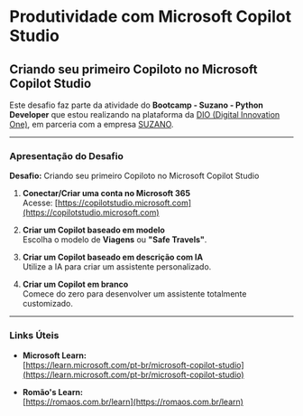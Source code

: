 # Produtividade com Microsoft Copilot Studio

## Criando seu primeiro Copiloto no Microsoft Copilot Studio

Este desafio faz parte da atividade do **Bootcamp - Suzano - Python Developer** que estou realizando na plataforma da [DIO (Digital Innovation One)](https://www.dio.me/), em parceria com a empresa [SUZANO](https://www.suzano.com.br).

---

### Apresentação do Desafio

**Desafio:** Criando seu primeiro Copiloto no Microsoft Copilot Studio

1. **Conectar/Criar uma conta no Microsoft 365**  
   Acesse: [https://copilotstudio.microsoft.com](https://copilotstudio.microsoft.com)

2. **Criar um Copilot baseado em modelo**  
   Escolha o modelo de **Viagens** ou **"Safe Travels"**.

3. **Criar um Copilot baseado em descrição com IA**  
   Utilize a IA para criar um assistente personalizado.

4. **Criar um Copilot em branco**  
   Comece do zero para desenvolver um assistente totalmente customizado.

---

### Links Úteis

- **Microsoft Learn:**  
  [https://learn.microsoft.com/pt-br/microsoft-copilot-studio](https://learn.microsoft.com/pt-br/microsoft-copilot-studio)

- **Romão's Learn:**  
  [https://romaos.com.br/learn](https://romaos.com.br/learn)
